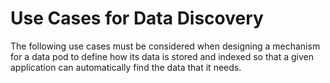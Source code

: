 # Use Cases for Data Discovery

The following use cases must be considered when designing a mechanism for a data pod to define how its data is stored and indexed so that a given application can automatically find the data that it needs.
